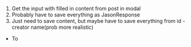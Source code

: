 1. Get the input with filled in content from post in modal
2. Probably have to save everything as JasonResponse
3. Just need to save content, but maybe have to save everything from id - creator name(prob more realistic)

- To 
